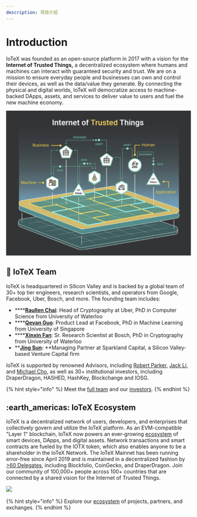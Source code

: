 ```yaml
---
description: 项目介绍
---
```


# Introduction

IoTeX was founded as an open-source platform in 2017 with a vision for the **Internet of Trusted Things,** a decentralized ecosystem where humans and machines can interact with guaranteed security and trust. We are on a mission to ensure everyday people and businesses can own and control their devices, as well as the data/value they generate. By connecting the physical and digital worlds, IoTeX will democratize access to machine-backed DApps, assets, and services to deliver value to users and fuel the new machine economy.

![](.gitbook/assets/screen-shot-2021-01-30-at-9.10.43-pm.png)

## :office: IoTeX Team

IoTeX is headquartered in Silicon Valley and is backed by a global team of 30+ top tier engineers, research scientists, and operators from Google, Facebook, Uber, Bosch, and more. The founding team includes:

* ****[**Raullen Chai**](https://www.linkedin.com/in/raullenchai/): Head of Cryptography at Uber, PhD in Computer Science from University of Waterloo
* ****[**Qevan Guo**](https://www.linkedin.com/in/donguo): Product Lead at Facebook, PhD in Machine Learning from University of Singapore
* ****[**Xinxin Fan**](https://www.linkedin.com/in/xinxin-fan-crypto/): Sr. Research Scientist at Bosch, PhD in Cryptography from University of Waterloo
* ****[**Jing Sun**](https://www.linkedin.com/in/cbetasun/):** **Managing Partner at Sparkland Capital, a Silicon Valley-based Venture Capital firm

IoTeX is supported by renowned Advisors, including [Robert Parker](https://www.linkedin.com/in/robert-parker-44b5024/), [Jack Li](https://cn.linkedin.com/in/jack-lee-89059a29), and [Michael Cho](https://www.linkedin.com/in/minshik-michael-cho-7a8a70148/), as well as 30+ institutional investors, including DraperDragon, HASHED, HashKey, Blockchange and IOSG.

{% hint style="info" %}
Meet the [full team](https://iotex.io/team/) and our [investors](https://preview.redd.it/lee7cdl74c111.png?width=1031\&format=png\&auto=webp\&s=2330810490709a1a7a5adfdf5011ca461e28cbd4).
{% endhint %}

## :earth\_americas: **IoTeX Ecosystem**

IoTeX is a decentralized network of users, developers, and enterprises that collectively govern and utilize the IoTeX platform. As an EVM-compatible "Layer 1" blockchain, IoTeX now powers an ever-growing [ecosystem](https://ecosystem.iotex.io) of smart devices, DApps, and digital assets. Network transactions and smart contracts are fueled by the IOTX token, which also enables anyone to be a shareholder in the IoTeX Network. The IoTeX Mainnet has been running error-free since April 2019 and is maintained in a decentralized fashion by [>60 Delegates](https://member.iotex.io), including Blockfolio, CoinGecko, and DraperDragon. Join our community of 100,000+ people across 100+ countries that are connected by a shared vision for the Internet of Trusted Things.

![](.gitbook/assets/1\_\_jj10vny3cifcdck5cj3ug-2x.jpeg)

{% hint style="info" %}
Explore our [ecosystem](https://ecosystem.iotex.io) of projects, partners, and exchanges.
{% endhint %}
